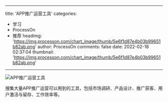 
---
title: 'APP推广运营工具'
categories: 
 - 学习
 - ProcessOn
 - 推荐
headimg: 'https://img.processon.com/chart_image/thumb/5e6f1d87e4b03b99651b82ab.png'
author: ProcessOn
comments: false
date: 2022-02-18 02:37:04
thumbnail: 'https://img.processon.com/chart_image/thumb/5e6f1d87e4b03b99651b82ab.png'
---

<div>   
<img class="thumb" alt="APP推广运营工具" src="https://img.processon.com/chart_image/thumb/5e6f1d87e4b03b99651b82ab.png" referrerpolicy="no-referrer">
<p>搜集大量APP推广运营可以用到的工具，包括市场调研、产品设计、推广获客、用户激活与留存、工作效率等。</p>  
</div>
            